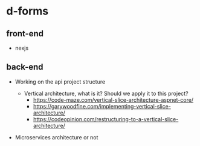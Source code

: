 # d-forms


## front-end
- nexjs

## back-end
- Working on the api project structure
    - Vertical architecture, what is it? Should we apply it to this project?
        - https://code-maze.com/vertical-slice-architecture-aspnet-core/
        - https://garywoodfine.com/implementing-vertical-slice-architecture/
        - https://codeopinion.com/restructuring-to-a-vertical-slice-architecture/

- Microservices architecture or not

